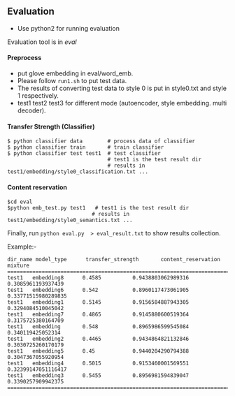 
## Evaluation
- Use python2 for running evaluation

Evaluation tool is in _eval_

#### Preprocess
- put glove embedding in eval/word_emb.
- Please follow ```run1.sh``` to put test data.
- The results of converting test data to style 0 is put in style0.txt and style 1 respectively.
- test1 test2 test3 for different mode (autoencoder, style embedding. multi decoder).


#### Transfer Strength (Classifier)
```Usage
$ python classifier data        # process data of classifier
$ python classifier train       # train classifier
$ python classifier test test1  # test classifier
                                # test1 is the test result dir
                                # results in test1/embedding/style0_classification.txt ...

```

#### Content reservation


```CP
$cd eval
$python emb_test.py test1   # test1 is the test result dir
                           # results in test1/embedding/style0_semantics.txt ...
```


Finally, run ```python eval.py  > eval_result.txt``` to show results collection.

Example:-
```
dir_name model_type      transfer_strength       content_reservation     mixture
================================================================================
test1   embedding8      0.4585          0.9438803062989316      0.3085961193937439
test1   embedding6      0.542           0.8960117473061905      0.33771515980289835
test1   embedding1      0.5145          0.9156584887943305      0.3294084510045042
test1   embedding7      0.4865          0.9145880600519364      0.3175725380164709
test1   embedding       0.548           0.8965986599545084      0.340119425052314
test1   embedding2      0.4465          0.9434864821132846      0.3030725260170179
test1   embedding5      0.45            0.9440204290794388      0.3047367055920954
test1   embedding4      0.5015          0.9153460001569551      0.32399147051116417
test1   embedding3      0.5455          0.8956981594839047      0.3390257909942375
===============================================================================
```